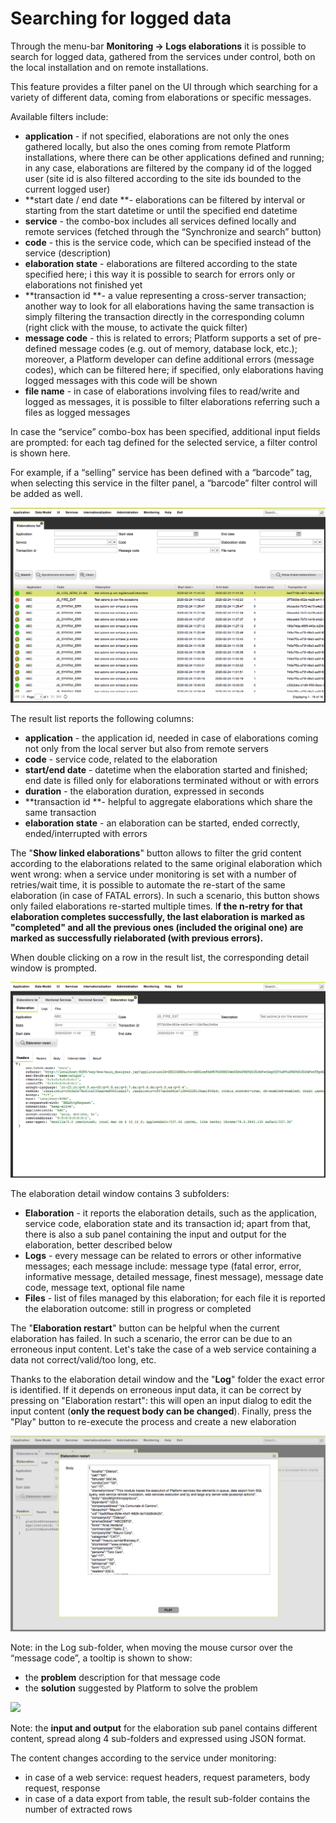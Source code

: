 # Searching for logged data

Through the menu-bar **Monitoring -> Logs elaborations** it is possible to search for logged data, gathered from the services under control, both on the local installation and on remote installations.

This feature provides a filter panel on the UI through which searching for a variety of different data, coming from elaborations or specific messages.

Available filters include:

* **application** - if not specified, elaborations are not only the ones gathered locally, but also the ones coming from remote Platform installations, where there can be other applications defined and running; in any case, elaborations are filtered by the company id of the logged user (site id is also filtered according to the site ids bounded to the current logged user)
* **start date / end date **- elaborations can be filtered by interval or starting from the start datetime or until the specified end datetime
* **service** - the combo-box includes all services defined locally and remote services (fetched through the “Synchronize and search” button)
* **code** - this is the service code, which can be specified instead of the service (description)
* **elaboration state** - elaborations are filtered according to the state specified here; i this way it is possible to search for errors only or elaborations not finished yet
* **transaction id **- a value representing a cross-server transaction; another way to look for all elaborations having the same transaction is simply filtering the transaction directly in the corresponding column (right click with the mouse, to activate the quick filter)
* **message code** - this is related to errors; Platform supports a set of pre-defined message codes (e.g. out of memory, database lock, etc.); moreover, a Platform developer can define additional errors (message codes), which can be filtered here; if specified, only elaborations having logged messages with this code will be shown
* **file name** - in case of elaborations involving files to read/write and logged as messages, it is possible to filter elaborations referring such a files as logged messages

In case the “service” combo-box has been specified, additional input fields are prompted: for each tag defined for the selected service, a filter control is shown here.

For example, if a “selling” service has been defined with a “barcode” tag, when selecting this service in the filter panel, a “barcode” filter control will be added as well.

![](../../../.gitbook/assets/schermata-2020-02-24-alle-11.56.13.png)

The result list reports the following columns:

* **application** - the application id, needed in case of elaborations coming not only from the local server but also from remote servers
* **code** - service code, related to the elaboration
* **start/end date** - datetime when the elaboration started and finished; end date is filled only for elaborations terminated without or with errors
* **duration** - the elaboration duration, expressed in seconds
* **transaction id **- helpful to aggregate elaborations which share the same transaction
* **elaboration state** - an elaboration can be started, ended correctly, ended/interrupted with errors

The "**Show linked elaborations**" button allows to filter the grid content according to the elaborations related to the same original elaboration which went wrong: when a service under monitoring is set with a number of retries/wait time, it is possible to automate the re-start of the same elaboration (in case of FATAL errors). In such a scenario, this button shows only failed elaborations re-started multiple times. I**f the n-retry for that elaboration completes successfully, the last elaboration is marked as "completed" and all the previous ones (included the original one) are marked as successfully rielaborated (with previous errors).**

When double clicking on a row in the result list, the corresponding detail window is prompted.

![](../../../.gitbook/assets/schermata-2020-02-24-alle-12.25.00.png)

The elaboration detail window contains 3 subfolders:

* **Elaboration** - it reports the elaboration details, such as the application, service code, elaboration state and its transaction id; apart from that, there is also a sub panel containing the input and output for the elaboration, better described below
* **Logs** - every message can be related to errors or other informative messages; each message include: message type (fatal error, error, informative message, detailed message, finest message), message date code, message text, optional file name
* **Files** - list of files managed by this elaboration; for each file it is reported the elaboration outcome: still in progress or completed

The "**Elaboration restart**" button can be helpful when the current elaboration has failed. In such a scenario, the error can be due to an erroneous input content. Let's take the case of a web service containing a data not correct/valid/too long, etc.

Thanks to the elaboration detail window and the "**Log**" folder the exact error is identified. If it depends on erroneous input data, it can be correct by pressing on "Elaboration restart": this will open an input dialog to edit the input content (**only the request body can be changed**). Finally, press the "Play" button to re-execute the process and create a new elaboration

![](../../../.gitbook/assets/schermata-2020-02-24-alle-12.29.26.png)

Note: in the Log sub-folder, when moving the mouse cursor over the “message code”, a tooltip is shown to show:

* the **problem** description for that message code
* the **solution** suggested by Platform to solve the problem

![](https://lh3.googleusercontent.com/92GrmgR1XZTU8mVEHMoruzPSpcTmPp5Hz9eMeLesifFvc\_Vw-D3H57dVOfbKblnKeHHUVuotf1eedG678wjVURbmPbKVJI7pX\_kaT-Fs3ln5cGp\_8dTmg8cpRrnGHK1N73BsXamE)

Note: the **input and output** for the elaboration sub panel contains different content, spread along 4 sub-folders and expressed using JSON format.

The content changes according to the service under monitoring:

* in case of a web service: request headers, request parameters, body request, response
* in case of a data export from table, the result sub-folder contains the number of extracted rows
